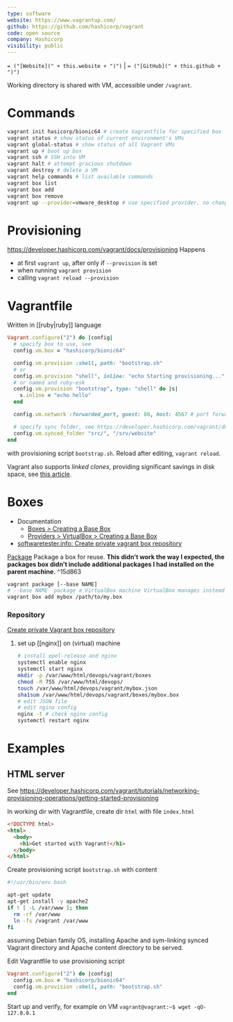 ```yaml
---
type: software
website: https://www.vagrantup.com/
github: https://github.com/hashicorp/vagrant
code: open source
company: Hashicorp
visibility: public
---
```

`= ("[Website](" + this.website + ")")` |  `= ("[GitHub](" + this.github + ")")`

Working directory is shared with VM, accessible under `/vagrant`.

# Commands
```bash
vagrant init hasicorp/bionic64 # create Vagrantfile for specified box
vagrant status # show status of current environment's VMs
vagrant global-status # show status of all Vagrant VMs
vagrant up # boot up box
vagrant ssh # SSH into VM
vagrant halt # attempt gracious shutdown
vagrant destroy # delete a VM
vagrant help commands # list available commands
vagrant box list
vagrant box add
vagrant box remove
vagrant up --provider=vmware_desktop # use specified provider, no changes to Vagrantfile necessary. Following commands should use the same, no need to specify again
```


# Provisioning
https://developer.hashicorp.com/vagrant/docs/provisioning
Happens
- at first `vagrant up`, after only if `--provision` is set
- when running `vagrant provision`
- calling `vagrant reload --provision`


# Vagrantfile
Written in [[ruby|ruby]] language
```ruby
Vagrant.configure("2") do |config|
  # specify box to use, see
  config.vm.box = "hashicorp/bionic64"

  config.vm.provision :shell, path: "bootstrap.sh"
  # or
  config.vm.provision "shell", inline: "echo Starting provisioning..."
  # or named and ruby-esk
  config.vm.provision "bootstrap", type: "shell" do |s|
    s.inline = "echo hello"
  end

  config.vm.network :forwarded_port, guest: 80, host: 4567 # port forwarding

  # specify sync folder, see https://developer.hashicorp.com/vagrant/docs/synced-folders/basic_usage
  config.vm.synced_folder "src/", "/srv/website"
end
```
with provisioning script `bootstrap.sh`. Reload after editing, `vagrant reload`.

Vagrant also supports *linked clones*, providing significant savings in disk space, see [this article](https://medium.com/oracledevs/two-birds-with-one-home-cloned-vagrant-multi-machines-2ee5ba75fad8).


# Boxes
- Documentation
  - [Boxes > Creating a Base Box](https://developer.hashicorp.com/vagrant/docs/boxes/base)
  - [Providers > VirtualBox > Creating a Base Box](https://developer.hashicorp.com/vagrant/docs/providers/virtualbox/boxes)
- [softwaretester.info: Create private vagrant box repository](https://softwaretester.info/create-private-vagrant-box-repository/)

[Package](https://developer.hashicorp.com/vagrant/docs/cli/package)
Package a box for reuse. **This didn't work the way I expected, the packages box didn't include additional packages I had installed on the parent machine.** ^15d863
```bash
vagrant package [--base NAME]
# --base NAME  package a VirtualBox machine VirtualBox manages instead
vagrant box add mybox /path/to/my.box
```

### Repository
[Create private Vagrant box repository](https://softwaretester.info/create-private-vagrant-box-repository/)
1. set up [[nginx]] on (virtual) machine
   ```bash
   # install epel-release and nginx
   systemctl enable nginx
   systemctl start nginx
   mkdir -p /var/www/html/devops/vagrant/boxes
   chmod -R 755 /var/www/html/devops/
   touch /var/www/html/devops/vagrant/mybox.json
   sha1sum /var/www/html/devops/vagrant/boxes/mybox.box
   # edit JSON file
   # edit nginx config
   nginx -t # check nginx config
   systemctl restart nginx
    ```


# Examples

## HTML server
See https://developer.hashicorp.com/vagrant/tutorials/networking-provisioning-operations/getting-started-provisioning

In working dir with Vagrantfile, create dir `html` with file `index.html`
```html
<!DOCTYPE html>
<html>
  <body>
    <h1>Get started with Vagrant!</h1>
  </body>
</html>
```
Create provisioning script `bootstrap.sh` with content
```bash
#!/usr/bin/env bash

apt-get update
apt-get install -y apache2
if ! [ -L /var/www ]; then
  rm -rf /var/www
  ln -fs /vagrant /var/www
fi
```
assuming Debian family OS, installing Apache and sym-linking synced Vagrant directory and Apache content directory to be served.

Edit Vagrantfile to use provisioning script
```ruby
Vagrant.configure("2") do |config|
  config.vm.box = "hashicorp/bionic64"
  config.vm.provision :shell, path: "bootstrap.sh"
end
```

Start up and verify, for example on VM `vagrant@vagrant:~$ wget -qO- 127.0.0.1`
